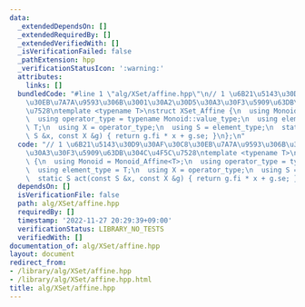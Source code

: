 ```yaml
---
data:
  _extendedDependsOn: []
  _extendedRequiredBy: []
  _extendedVerifiedWith: []
  _isVerificationFailed: false
  _pathExtension: hpp
  _verificationStatusIcon: ':warning:'
  attributes:
    links: []
  bundledCode: "#line 1 \"alg/XSet/affine.hpp\"\n// 1 \u6B21\u5143\u30D9\u30AF\u30C8\
    \u30EB\u7A7A\u9593\u306B\u3001\u30A2\u30D5\u30A3\u30F3\u5909\u63DB\u304C\u4F5C\
    \u7528\ntemplate <typename T>\nstruct XSet_Affine {\n  using Monoid = Monoid_Affine<T>;\n\
    \  using operator_type = typename Monoid::value_type;\n  using element_type =\
    \ T;\n  using X = operator_type;\n  using S = element_type;\n  static S act(const\
    \ S &x, const X &g) { return g.fi * x + g.se; }\n};\n"
  code: "// 1 \u6B21\u5143\u30D9\u30AF\u30C8\u30EB\u7A7A\u9593\u306B\u3001\u30A2\u30D5\
    \u30A3\u30F3\u5909\u63DB\u304C\u4F5C\u7528\ntemplate <typename T>\nstruct XSet_Affine\
    \ {\n  using Monoid = Monoid_Affine<T>;\n  using operator_type = typename Monoid::value_type;\n\
    \  using element_type = T;\n  using X = operator_type;\n  using S = element_type;\n\
    \  static S act(const S &x, const X &g) { return g.fi * x + g.se; }\n};\n"
  dependsOn: []
  isVerificationFile: false
  path: alg/XSet/affine.hpp
  requiredBy: []
  timestamp: '2022-11-27 20:29:39+09:00'
  verificationStatus: LIBRARY_NO_TESTS
  verifiedWith: []
documentation_of: alg/XSet/affine.hpp
layout: document
redirect_from:
- /library/alg/XSet/affine.hpp
- /library/alg/XSet/affine.hpp.html
title: alg/XSet/affine.hpp
---
```

